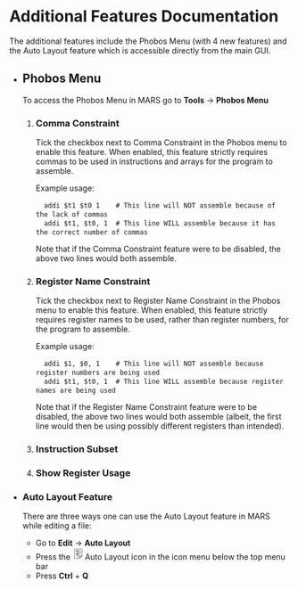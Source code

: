 Additional Features Documentation
=================================

The additional features include the Phobos Menu (with 4 new features)
and the Auto Layout feature which is accessible directly from the main
GUI.

-   Phobos Menu
    -----------

    To access the Phobos Menu in MARS go to **Tools** -\> **Phobos
    Menu**

    1.  ### Comma Constraint

        Tick the checkbox next to Comma Constraint in the Phobos menu to
        enable this feature. When enabled, this feature strictly
        requires commas to be used in instructions and arrays for the
        program to assemble.

        Example usage:

              addi $t1 $t0 1    # This line will NOT assemble because of the lack of commas
              addi $t1, $t0, 1  # This line WILL assemble because it has the correct number of commas

        Note that if the Comma Constraint feature were to be disabled,
        the above two lines would both assemble.

    2.  ### Register Name Constraint

        Tick the checkbox next to Register Name Constraint in the Phobos
        menu to enable this feature. When enabled, this feature strictly
        requires register names to be used, rather than register
        numbers, for the program to assemble.

        Example usage:

              addi $1, $0, 1    # This line will NOT assemble because register numbers are being used
              addi $t1, $t0, 1  # This line WILL assemble because register names are being used

        Note that if the Register Name Constraint feature were to be
        disabled, the above two lines would both assemble (albeit, the
        first line would then be using possibly different registers than
        intended).

    3.  ### Instruction Subset

    4.  ### Show Register Usage

-   ### Auto Layout Feature

    There are three ways one can use the Auto Layout feature in MARS
    while editing a file:

    -   Go to **Edit** -\> **Auto Layout**
    -   Press the ![](images/AutoLayout22.png)Auto Layout icon in the
        icon menu below the top menu bar
    -   Press **Ctrl** + **Q**

